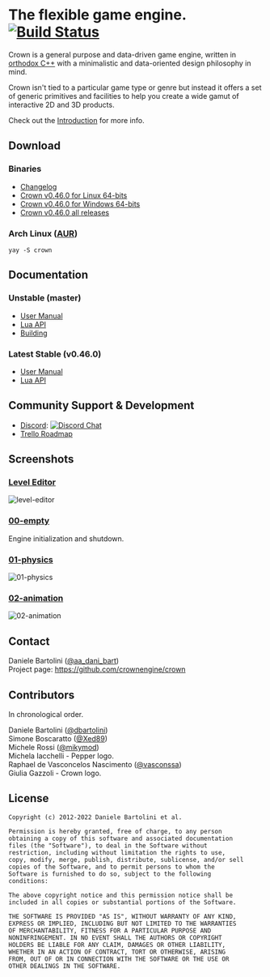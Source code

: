 The flexible game engine. [![Build Status](https://github.com/crownengine/crown/workflows/build_and_test/badge.svg)](https://github.com/crownengine/crown/actions)
=====================================

Crown is a general purpose and data-driven game engine, written in [orthodox
C++](https://gist.github.com/bkaradzic/2e39896bc7d8c34e042b) with a minimalistic
and data-oriented design philosophy in mind.

Crown isn't tied to a particular game type or genre but instead it offers a set
of generic primitives and facilities to help you create a wide gamut of
interactive 2D and 3D products.

Check out the
[Introduction](https://docs.crownengine.org/html/latest/introduction.html)
for more info.

## Download
### Binaries

  * [Changelog](https://docs.crownengine.org/html/latest/changelog.html)
  * [Crown v0.46.0 for Linux 64-bits](https://github.com/crownengine/crown/releases/download/v0.46.0/crown-0.46.0-linux-x64.tar.gz)
  * [Crown v0.46.0 for Windows 64-bits](https://github.com/crownengine/crown/releases/download/v0.46.0/crown-0.46.0-windows-x64.zip)
  * [Crown v0.46.0 all releases](https://github.com/crownengine/crown/releases/tag/v0.46.0)
  
### Arch Linux ([AUR](https://aur.archlinux.org/packages/crown/))
    yay -S crown
  
## Documentation
### Unstable (master)
  * [User Manual](https://docs.crownengine.org/html/master)
  * [Lua API](https://docs.crownengine.org/html/master/lua_api.html)
  * [Building](https://docs.crownengine.org/html/master/hackers/building.html)
  
### Latest Stable (v0.46.0)
  * [User Manual](https://docs.crownengine.org/html/latest)
  * [Lua API](https://docs.crownengine.org/html/latest/lua_api.html)

## Community Support & Development

  * [Discord](https://discord.gg/CeXVWCT): [![Discord Chat](https://img.shields.io/discord/572468149358690314.svg)](https://discord.gg/CeXVWCT)
  * [Trello Roadmap](https://trello.com/b/h88kbJNm/crown-game-engine)

## Screenshots

### [Level Editor](https://github.com/crownengine/crown/tree/master/tools/level_editor)

![level-editor](https://raw.githubusercontent.com/crownengine/crown/master/docs/shots/level-editor.png)

### [00-empty](https://github.com/crownengine/crown/tree/master/samples/00-empty)

Engine initialization and shutdown.

### [01-physics](https://github.com/crownengine/crown/tree/master/samples/01-physics)
![01-physics](https://raw.githubusercontent.com/crownengine/crown/master/docs/shots/01-physics.png)

### [02-animation](https://github.com/crownengine/crown/tree/master/samples/02-animation)
![02-animation](https://raw.githubusercontent.com/crownengine/crown/master/docs/shots/02-animation.png)

Contact
-------

Daniele Bartolini ([@aa_dani_bart](https://twitter.com/aa_dani_bart))  
Project page: https://github.com/crownengine/crown

Contributors
------------

In chronological order.

Daniele Bartolini ([@dbartolini](https://github.com/dbartolini))  
Simone Boscaratto ([@Xed89](https://github.com/Xed89))  
Michele Rossi ([@mikymod](https://github.com/mikymod))  
Michela Iacchelli - Pepper logo.  
Raphael de Vasconcelos Nascimento ([@vasconssa](https://github.com/vasconssa))  
Giulia Gazzoli - Crown logo.

License
-------

	Copyright (c) 2012-2022 Daniele Bartolini et al.

	Permission is hereby granted, free of charge, to any person
	obtaining a copy of this software and associated documentation
	files (the "Software"), to deal in the Software without
	restriction, including without limitation the rights to use,
	copy, modify, merge, publish, distribute, sublicense, and/or sell
	copies of the Software, and to permit persons to whom the
	Software is furnished to do so, subject to the following
	conditions:

	The above copyright notice and this permission notice shall be
	included in all copies or substantial portions of the Software.

	THE SOFTWARE IS PROVIDED "AS IS", WITHOUT WARRANTY OF ANY KIND,
	EXPRESS OR IMPLIED, INCLUDING BUT NOT LIMITED TO THE WARRANTIES
	OF MERCHANTABILITY, FITNESS FOR A PARTICULAR PURPOSE AND
	NONINFRINGEMENT. IN NO EVENT SHALL THE AUTHORS OR COPYRIGHT
	HOLDERS BE LIABLE FOR ANY CLAIM, DAMAGES OR OTHER LIABILITY,
	WHETHER IN AN ACTION OF CONTRACT, TORT OR OTHERWISE, ARISING
	FROM, OUT OF OR IN CONNECTION WITH THE SOFTWARE OR THE USE OR
	OTHER DEALINGS IN THE SOFTWARE.
